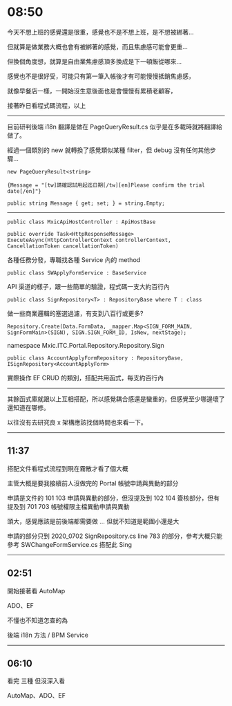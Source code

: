 # 08:50

今天不想上班的感覺還是很重，感覺也不是不想上班，是不想被綁著...

但就算是做業務大概也會有被綁著的感覺，而且焦慮感可能會更重...

但換個角度想，就算是自由業焦慮感頂多換成是下一頓飯從哪來...

感覺也不是很好受，可能只有第一筆入帳後才有可能慢慢抵銷焦慮感，

就像早餐店一樣，一開始沒生意後面也是會慢慢有累積老顧客，

接著昨日看程式碼流程，以上

---

目前研判後端 i18n 翻譯是做在 PageQueryResult.cs 似乎是在多載時就將翻譯給做了。

經過一個類別的 new 就轉換了感覺類似某種 filter，但 debug 沒有任何其他步驟...

`new PageQueryResult<string>`

`{Message = "[tw]請確認試用起迄日期[/tw][en]Please confirm the trial date[/en]"}`

`public string Message { get; set; } = string.Empty;`

---

`public class MxicApiHostController : ApiHostBase`

`public override Task<HttpResponseMessage> ExecuteAsync(HttpControllerContext controllerContext, CancellationToken cancellationToken)`

各種任務分發，專職找各種 Service 內的 method

`public class SWApplyFormService : BaseService`

API 渠道的樣子，跟一些簡單的驗證，程式碼一支大約百行內

`public class SignRepository<T> : RepositoryBase where T : class`

做一些商業邏輯的塞選過濾，有支到八百行或更多?

`Repository.Create(Data.FormData, _mapper.Map<SIGN_FORM_MAIN, SignFormMain>(SIGN), SIGN.SIGN_FORM_ID, IsNew, nextStage);`

namespace Mxic.ITC.Portal.Repository.Repository.Sign

`public class AccountApplyFormRepository : RepositoryBase, ISignRepository<AccountApplyForm>`

實際操作 EF CRUD 的類別，搭配共用函式，每支約百行內

---

其餘函式庫就跟以上互相搭配，所以感覺耦合感還是蠻重的，但感覺至少哪邊壞了還知道在哪修。

以往沒有去研究良 x 架構應該找個時間也來看一下。

---

## 11:37

搭配文件看程式流程到現在霧散才看了個大概

主管大概是要我接續前人沒做完的 Portal 帳號申請與異動的部分

申請是文件的 101 103 申請與異動的部分，但沒提及到 102 104 簽核部分，但有提及到 701 703 帳號權限主檔異動申請與異動

頭大，感覺應該是前後端都需要做 ... 但就不知道是範圍小還是大

申請的部分只到 2020_0702 SignRepository.cs line 783 的部分，參考大概只能參考 SWChangeFormService.cs 搭配此 Sing

---

## 02:51

開始接著看 AutoMap

ADO、EF

不懂也不知道怎查的為

後端 i18n 方法 / BPM Service

---

## 06:10

看完 三種 但沒深入看

AutoMap、ADO、EF
